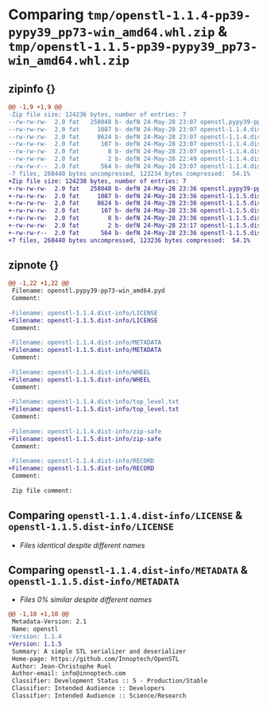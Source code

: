 # Comparing `tmp/openstl-1.1.4-pp39-pypy39_pp73-win_amd64.whl.zip` & `tmp/openstl-1.1.5-pp39-pypy39_pp73-win_amd64.whl.zip`

## zipinfo {}

```diff
@@ -1,9 +1,9 @@
-Zip file size: 124236 bytes, number of entries: 7
--rw-rw-rw-  2.0 fat   258048 b- defN 24-May-28 23:07 openstl.pypy39-pp73-win_amd64.pyd
--rw-rw-rw-  2.0 fat     1087 b- defN 24-May-28 23:07 openstl-1.1.4.dist-info/LICENSE
--rw-rw-rw-  2.0 fat     8624 b- defN 24-May-28 23:07 openstl-1.1.4.dist-info/METADATA
--rw-rw-rw-  2.0 fat      107 b- defN 24-May-28 23:07 openstl-1.1.4.dist-info/WHEEL
--rw-rw-rw-  2.0 fat        8 b- defN 24-May-28 23:07 openstl-1.1.4.dist-info/top_level.txt
--rw-rw-rw-  2.0 fat        2 b- defN 24-May-28 22:49 openstl-1.1.4.dist-info/zip-safe
--rw-rw-r--  2.0 fat      564 b- defN 24-May-28 23:07 openstl-1.1.4.dist-info/RECORD
-7 files, 268440 bytes uncompressed, 123234 bytes compressed:  54.1%
+Zip file size: 124238 bytes, number of entries: 7
+-rw-rw-rw-  2.0 fat   258048 b- defN 24-May-28 23:36 openstl.pypy39-pp73-win_amd64.pyd
+-rw-rw-rw-  2.0 fat     1087 b- defN 24-May-28 23:36 openstl-1.1.5.dist-info/LICENSE
+-rw-rw-rw-  2.0 fat     8624 b- defN 24-May-28 23:36 openstl-1.1.5.dist-info/METADATA
+-rw-rw-rw-  2.0 fat      107 b- defN 24-May-28 23:36 openstl-1.1.5.dist-info/WHEEL
+-rw-rw-rw-  2.0 fat        8 b- defN 24-May-28 23:36 openstl-1.1.5.dist-info/top_level.txt
+-rw-rw-rw-  2.0 fat        2 b- defN 24-May-28 23:17 openstl-1.1.5.dist-info/zip-safe
+-rw-rw-r--  2.0 fat      564 b- defN 24-May-28 23:36 openstl-1.1.5.dist-info/RECORD
+7 files, 268440 bytes uncompressed, 123236 bytes compressed:  54.1%
```

## zipnote {}

```diff
@@ -1,22 +1,22 @@
 Filename: openstl.pypy39-pp73-win_amd64.pyd
 Comment: 
 
-Filename: openstl-1.1.4.dist-info/LICENSE
+Filename: openstl-1.1.5.dist-info/LICENSE
 Comment: 
 
-Filename: openstl-1.1.4.dist-info/METADATA
+Filename: openstl-1.1.5.dist-info/METADATA
 Comment: 
 
-Filename: openstl-1.1.4.dist-info/WHEEL
+Filename: openstl-1.1.5.dist-info/WHEEL
 Comment: 
 
-Filename: openstl-1.1.4.dist-info/top_level.txt
+Filename: openstl-1.1.5.dist-info/top_level.txt
 Comment: 
 
-Filename: openstl-1.1.4.dist-info/zip-safe
+Filename: openstl-1.1.5.dist-info/zip-safe
 Comment: 
 
-Filename: openstl-1.1.4.dist-info/RECORD
+Filename: openstl-1.1.5.dist-info/RECORD
 Comment: 
 
 Zip file comment:
```

## Comparing `openstl-1.1.4.dist-info/LICENSE` & `openstl-1.1.5.dist-info/LICENSE`

 * *Files identical despite different names*

## Comparing `openstl-1.1.4.dist-info/METADATA` & `openstl-1.1.5.dist-info/METADATA`

 * *Files 0% similar despite different names*

```diff
@@ -1,10 +1,10 @@
 Metadata-Version: 2.1
 Name: openstl
-Version: 1.1.4
+Version: 1.1.5
 Summary: A simple STL serializer and deserializer
 Home-page: https://github.com/Innoptech/OpenSTL
 Author: Jean-Christophe Ruel
 Author-email: info@innoptech.com
 Classifier: Development Status :: 5 - Production/Stable
 Classifier: Intended Audience :: Developers
 Classifier: Intended Audience :: Science/Research
```


